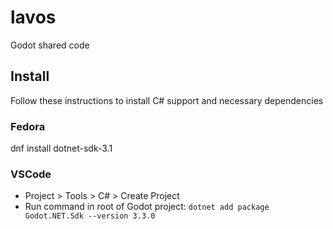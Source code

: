 # lavos
Godot shared code

## Install

Follow these instructions to install C# support and necessary dependencies

### Fedora

dnf install dotnet-sdk-3.1

### VSCode

* Project > Tools > C# > Create Project
* Run command in root of Godot project: `dotnet add package Godot.NET.Sdk --version 3.3.0`